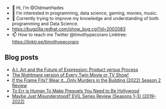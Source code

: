 - 👋 Hi, I’m @OldmanHades
- 👀 I’m interested in programming, data science, gaming, movies, music.
- 🌱 Currently trying to improve my knowledge and understanding of both programming and Data Science.
- https://bugzilla.redhat.com/show_bug.cgi?id=2002083
- 📫 How to reach me Twitter @timothypecoraro
Linktree: https://linktr.ee/timothypecoraro

## Blog posts
<!-- BLOG-POST-LIST:START -->
- [A.I. Art and the Future of Expression: Product versus Process](https://medium.com/@timothypecoraro/a-i-art-and-the-future-of-expression-product-versus-process-e75ee799b37a?source=rss-5097f5c9b801------2)
- [The Nightmare version of Every Twin Movie or TV Show!](https://medium.com/@timothypecoraro/the-nightmare-version-of-every-twin-movie-or-tv-show-436bc411e849?source=rss-5097f5c9b801------2)
- [If the Frame Fits? Wear it…Only Murders in the Building &lpar;2022&rpar; Season 2 Review](https://medium.com/@timothypecoraro/if-the-frame-fits-wear-it-only-murders-in-the-building-2022-season-2-review-a3f17207f2a7?source=rss-5097f5c9b801------2)
- [To Err is Human To Make Prequels You Need to Be Hollywood](https://medium.com/@timothypecoraro/to-err-is-human-to-make-prequels-you-need-to-be-hollywood-bd9b31ecae24?source=rss-5097f5c9b801------2)
- [Maybe Just Misunderstood? EVIL Series Review &lpar;Seasons 1–3&rpar; &lpar;2019–2022&rpar;](https://medium.com/@timothypecoraro/maybe-just-misunderstood-evil-series-review-seasons-1-3-2019-2022-527639ced31e?source=rss-5097f5c9b801------2)
<!-- BLOG-POST-LIST:END -->
